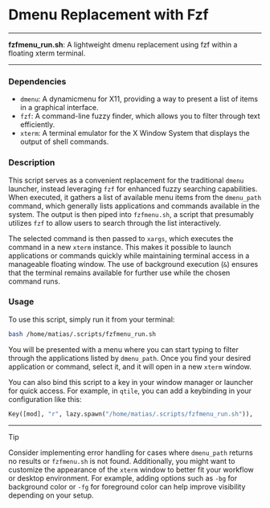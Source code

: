 # Dmenu Replacement with Fzf

---

**fzfmenu_run.sh**: A lightweight dmenu replacement using fzf within a floating xterm terminal.

---

### Dependencies

- `dmenu`: A dynamicmenu for X11, providing a way to present a list of items in a graphical interface.
- `fzf`: A command-line fuzzy finder, which allows you to filter through text efficiently.
- `xterm`: A terminal emulator for the X Window System that displays the output of shell commands.

### Description

This script serves as a convenient replacement for the traditional `dmenu` launcher, instead leveraging `fzf` for enhanced fuzzy searching capabilities. When executed, it gathers a list of available menu items from the `dmenu_path` command, which generally lists applications and commands available in the system. The output is then piped into `fzfmenu.sh`, a script that presumably utilizes `fzf` to allow users to search through the list interactively.

The selected command is then passed to `xargs`, which executes the command in a new `xterm` instance. This makes it possible to launch applications or commands quickly while maintaining terminal access in a manageable floating window. The use of background execution (`&`) ensures that the terminal remains available for further use while the chosen command runs.

### Usage

To use this script, simply run it from your terminal:

```bash
bash /home/matias/.scripts/fzfmenu_run.sh
```

You will be presented with a menu where you can start typing to filter through the applications listed by `dmenu_path`. Once you find your desired application or command, select it, and it will open in a new `xterm` window.

You can also bind this script to a key in your window manager or launcher for quick access. For example, in `qtile`, you can add a keybinding in your configuration like this:

```python
Key([mod], "r", lazy.spawn("/home/matias/.scripts/fzfmenu_run.sh")),
```

---

> [!TIP] 
> Consider implementing error handling for cases where `dmenu_path` returns no results or `fzfmenu.sh` is not found. Additionally, you might want to customize the appearance of the `xterm` window to better fit your workflow or desktop environment. For example, adding options such as `-bg` for background color or `-fg` for foreground color can help improve visibility depending on your setup.